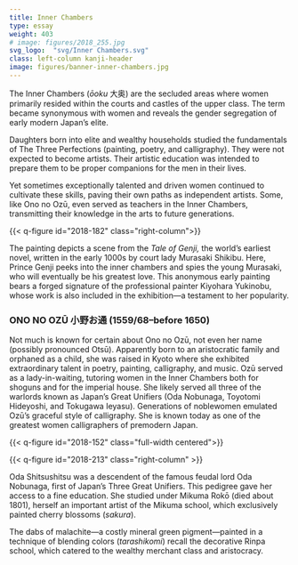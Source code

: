 ```yaml
---
title: Inner Chambers
type: essay
weight: 403
# image: figures/2018_255.jpg
svg_logo:  "svg/Inner Chambers.svg"
class: left-column kanji-header
image: figures/banner-inner-chambers.jpg
---
```


The Inner Chambers (*ōoku* <span lang="ja">大奥</span>) are the secluded areas where women primarily resided within the courts and castles of the upper class. The term became synonymous with women and reveals the gender segregation of early modern Japan’s elite.

Daughters born into elite and wealthy households studied the fundamentals of The Three Perfections (painting, poetry, and calligraphy). They were not expected to become artists. Their artistic education was intended to prepare them to be proper companions for the men in their lives.

Yet sometimes exceptionally talented and driven women continued to cultivate these skills, paving their own paths as independent artists. Some, like Ono no Ozū, even served as teachers in the Inner Chambers, transmitting their knowledge in the arts to future generations.

{{< q-figure id="2018-182" class="right-column">}}

The painting depicts a scene from the *Tale of Genji,* the world’s earliest novel, written in the early 1000s by court lady Murasaki Shikibu. Here, Prince Genji peeks into the inner chambers and spies the young Murasaki, who will eventually be his greatest love. This anonymous early painting bears a forged signature of the professional painter Kiyohara Yukinobu, whose work is also included in the exhibition—a testament to her popularity.

### ONO NO OZŪ <span lang="ja">小野お通</span> (1559/68–before 1650)

Not much is known for certain about Ono no Ozū, not even her name (possibly pronounced Otsū). Apparently born to an aristocratic family and orphaned as a child, she was raised in Kyoto where she exhibited extraordinary talent in poetry, painting, calligraphy, and music. Ozū served as a lady-in-waiting, tutoring women in the Inner Chambers both for shoguns and for the imperial house. She likely served all three of the warlords known as Japan’s Great Unifiers (Oda Nobunaga, Toyotomi Hideyoshi, and Tokugawa Ieyasu). Generations of noblewomen emulated Ozū’s graceful style of calligraphy. She is known today as one of the greatest women calligraphers of premodern Japan.

{{< q-figure id="2018-152" class="full-width centered">}}

{{< q-figure id="2018-213" class="right-column" >}}

Oda Shitsushitsu was a descendent of the famous feudal lord Oda Nobunaga, first of Japan’s Three Great Unifiers. This pedigree gave her access to a fine education. She studied under Mikuma Rokō (died about 1801), herself an important artist of the Mikuma school, which exclusively painted cherry blossoms (*sakura*).

The dabs of malachite—a costly mineral green pigment—painted in a technique of blending colors (*tarashikomi*) recall the decorative Rinpa school, which catered to the wealthy merchant class and aristocracy.
